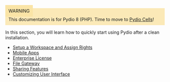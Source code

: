 <div style="background-color: #fbe9b7;font-size: 14px;">
<span style="background-color: #fae4a6;padding: 10px;">WARNING</span>
<span style="padding: 10px;display: inline-block;">This documentation is for Pydio 8 (PHP). Time to move to <a href="https://pydio.com/en/docs/administration-guides">Pydio Cells</a>!</span>
</div>

In this section, you will learn how to quickly start using Pydio after a clean installation.

- [Setup a Workspace and Assign Rights](../setup-a-workspace-and-assign-rights/)
- [Mobile Apps](../mobile-apps/)
- [Enterprise License](../enterprise-license/)
- [File Gateway](../file-gateway/)
- [Sharing Features](../sharing-features/)
- [Customizing User Interface](../customizing-user-interface/)
